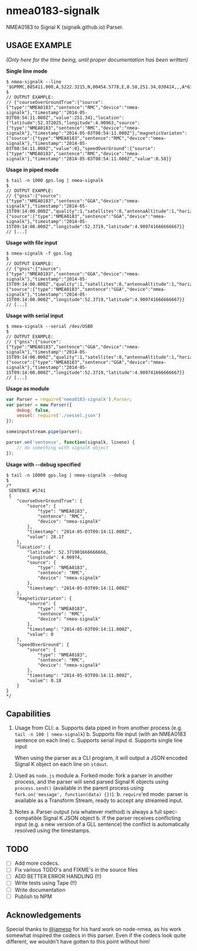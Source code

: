 nmea0183-signalk
================

NMEA0183 to Signal K (signalk.github.io) Parser.


USAGE EXAMPLE
-------------

*(Only here for the time being, until proper documentation has been written)*


**Single line mode**

```
$ nmea-signalk --line '$GPRMC,085411.000,A,5222.3215,N,00454.5778,E,0.58,251.34,030414,,,A*63'
$
// OUTPUT EXAMPLE:
// {"courseOverGroundTrue":{"source":{"type":"NMEA0183","sentence":"RMC","device":"nmea-signalk"},"timestamp":"2014-05-03T08:54:11.000Z","value":251.34},"location":{"latitude":52.372025,"longitude":4.90963,"source":{"type":"NMEA0183","sentence":"RMC","device":"nmea-signalk"},"timestamp":"2014-05-03T08:54:11.000Z"},"magneticVariaton":{"source":{"type":"NMEA0183","sentence":"RMC","device":"nmea-signalk"},"timestamp":"2014-05-03T08:54:11.000Z","value":0},"speedOverGround":{"source":{"type":"NMEA0183","sentence":"RMC","device":"nmea-signalk"},"timestamp":"2014-05-03T08:54:11.000Z","value":0.58}}
```


**Usage in piped mode**

```
$ tail -n 1000 gps.log | nmea-signalk
$
// OUTPUT EXAMPLE:
// {"gnss":{"source":{"type":"NMEA0183","sentence":"GGA","device":"nmea-signalk"},"timestamp":"2014-05-15T09:14:00.000Z","quality":1,"satellites":8,"antennaAltitude":1,"horizontalDilution":0,"geoidalSeparation":47,"differentialAge":0,"differentialReference":0},"position":{"source":{"type":"NMEA0183","sentence":"GGA","device":"nmea-signalk"},"timestamp":"2014-05-15T09:14:00.000Z","longitude":52.3719,"latitude":4.909741666666667}}
// [...]
```


**Usage with file input**

```
$ nmea-signalk -f gps.log
$
// OUTPUT EXAMPLE:
// {"gnss":{"source":{"type":"NMEA0183","sentence":"GGA","device":"nmea-signalk"},"timestamp":"2014-05-15T09:14:00.000Z","quality":1,"satellites":8,"antennaAltitude":1,"horizontalDilution":0,"geoidalSeparation":47,"differentialAge":0,"differentialReference":0},"position":{"source":{"type":"NMEA0183","sentence":"GGA","device":"nmea-signalk"},"timestamp":"2014-05-15T09:14:00.000Z","longitude":52.3719,"latitude":4.909741666666667}}
// [...]
```


**Usage with serial input**

```
$ nmea-signalk --serial /dev/USB0
$
// OUTPUT EXAMPLE:
// {"gnss":{"source":{"type":"NMEA0183","sentence":"GGA","device":"nmea-signalk"},"timestamp":"2014-05-15T09:14:00.000Z","quality":1,"satellites":8,"antennaAltitude":1,"horizontalDilution":0,"geoidalSeparation":47,"differentialAge":0,"differentialReference":0},"position":{"source":{"type":"NMEA0183","sentence":"GGA","device":"nmea-signalk"},"timestamp":"2014-05-15T09:14:00.000Z","longitude":52.3719,"latitude":4.909741666666667}}
// [...]
```


**Usage as module**

```javascript
var Parser = require('nmea0183-signalk').Parser;
var parser = new Parser({ 
	debug: false, 
	vessel: require('./vessel.json') 
});

someinputstream.pipe(parser);

parser.on('sentence', function(signalk, lineno) {
	// do something with signalK object
}); 
```


**Usage with --debug specified**

```
$ tail -n 10000 gps.log | nmea-signalk --debug
$
/*
 SENTENCE #5741
 {
    "courseOverGroundTrue": {
        "source": {
            "type": "NMEA0183",
            "sentence": "RMC",
            "device": "nmea-signalk"
        },
        "timestamp": "2014-05-03T09:14:11.000Z",
        "value": 28.17
    },
    "location": {
        "latitude": 52.371901666666666,
        "longitude": 4.90974,
        "source": {
            "type": "NMEA0183",
            "sentence": "RMC",
            "device": "nmea-signalk"
        },
        "timestamp": "2014-05-03T09:14:11.000Z"
    },
    "magneticVariaton": {
        "source": {
            "type": "NMEA0183",
            "sentence": "RMC",
            "device": "nmea-signalk"
        },
        "timestamp": "2014-05-03T09:14:11.000Z",
        "value": 0
    },
    "speedOverGround": {
        "source": {
            "type": "NMEA0183",
            "sentence": "RMC",
            "device": "nmea-signalk"
        },
        "timestamp": "2014-05-03T09:14:11.000Z",
        "value": 0.18
    }
}
*/
```

Capabilities
------------

1. Usage from CLI:
	a. Supports data piped in from another process (e.g. `tail -n 100 | nmea-signalk`)
	b. Supports file input (with an NMEA0183 sentence on each line)
	c. Supports serial input
	d. Supports single line input

	When using the parser as a CLI program, it will output a JSON encoded Signal K object on each line on `stdout`.

2. Used as `node.js` module
	a. Forked mode: fork a parser in another process, and the parser will send parsed Signal K objects using `process.send()` (available in the parent process using `fork.on('message', function(data) {})`).
	b. `require`'ed mode: parser is available as a Transform Stream, ready to accept any streamed input. 

3. Notes
	a. Parser output (via whatever method) is always a full spec-compatible Signal K JSON object
	b. If the parser receives conflicting input (e.g. a new version of a GLL sentence) the conflict is automatically resolved using the timestamps.


TODO
----
- [ ] Add more codecs.
- [ ] Fix various TODO's and FIXME's in the source files
- [ ] ADD BETTER ERROR HANDLING (!!)
- [ ] Write tests using Tape (!!)
- [ ] Write documentation
- [ ] Publish to NPM

Acknowledgements 
---------------

Special thanks to [@jamesp](https://github.com/jamesp) for his hard work on node-nmea, as his work somewhat inspired the codecs in this parser. Even if the codecs look quite different, we wouldn't have gotten to this point without him!